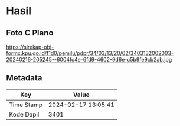 # Hasil

## Foto C Plano

https://sirekap-obj-formc.kpu.go.id/f1d0/pemilu/pdpr/34/03/13/20/02/3403132002003-20240216-205245--6004fc4e-6fd9-4602-9d6e-c5b9fe9cb2ab.jpg


## Metadata

| Key        | Value               |
| ---------- | ------------------- |
| Time Stamp | 2024-02-17 13:05:41 |
| Kode Dapil | 3401                |



